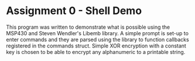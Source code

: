 # Assignment 0 - Shell Demo

This program was written to demonstrate what is possible using the MSP430 and Steven Wendler's Libemb library. A simple prompt is set-up to enter commands and they are parsed using the library to function callbacks registered in the commands struct. Simple XOR encryption with a constant key is chosen to be able to encrypt any alphanumeric to a printable string.
